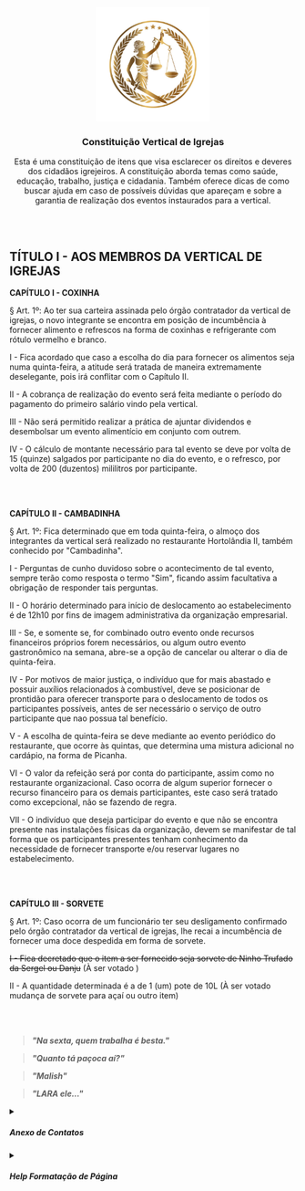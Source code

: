 <!-- [![7me][7me-logo]][7me-url] -->
<!-- [![ACMS][acms-logo]][acms-url] -->
<!-- [![ACMS+][acms-plus-logo]][acms-plus-url] -->
<!-- [![ASAS][asas-logo]][asas-url] -->

<!-- [![TEXTOOOO][IMAGEMMMM]][URLLLLLLLL] -->



<br>
<div align="center">
  <img src="logocabecalho.jpg" alt="Logo" width="200">
  
  <h3 align="center">Constituição Vertical de Igrejas</h3>

  <p align="center">
    Esta é uma constituição de itens que visa esclarecer os direitos e deveres
    dos cidadãos igrejeiros. 
    A constituição aborda temas como saúde, educação, trabalho, justiça e cidadania.
    Também oferece dicas de como buscar ajuda em caso de possíveis dúvidas que
    apareçam e sobre a garantia de realização dos eventos instaurados para a vertical.
  </p>
</div>

<br>
<br>

## TÍTULO I - AOS MEMBROS DA VERTICAL DE IGREJAS

**CAPÍTULO I - COXINHA**

§ Art. 1º: Ao ter sua carteira assinada pelo órgão contratador da vertical de igrejas, o novo integrante se encontra em posição de incumbência à fornecer alimento e refrescos na forma de coxinhas e refrigerante com rótulo vermelho e branco.

I - Fica acordado que caso a escolha do dia para fornecer os alimentos seja numa quinta-feira, a atitude será tratada de maneira extremamente deselegante, pois irá conflitar com o Capítulo II.

II - A cobrança de realização do evento será feita mediante o período do pagamento do primeiro salário vindo pela vertical.

III - Não será permitido realizar a prática de ajuntar dividendos e desembolsar um evento alimentício em conjunto com outrem.

IV - O cálculo de montante necessário para tal evento se deve por volta de 15 (quinze) salgados por participante no dia do evento, e o refresco, por volta de 200 (duzentos) mililitros por participante.

<br><br>

**CAPÍTULO II - CAMBADINHA**

§ Art. 1º: Fica determinado que em toda quinta-feira, o almoço dos integrantes da vertical será realizado no restaurante Hortolândia II, também conhecido por "Cambadinha".

I - Perguntas de cunho duvidoso sobre o acontecimento de tal evento, sempre terão como resposta o termo "Sim", ficando assim facultativa a obrigação de responder tais perguntas.

II - O horário determinado para início de deslocamento ao estabelecimento é de 12h10 por fins de imagem administrativa da organização empresarial.

III - Se, e somente se, for combinado outro evento onde recursos financeiros próprios forem necessários, ou algum outro evento gastronômico na semana, abre-se a opção de cancelar ou alterar o dia de quinta-feira.

IV - Por motivos de maior justiça, o indivíduo que for mais abastado e possuir auxílios relacionados à combustível, deve se posicionar de prontidão para oferecer transporte para o deslocamento de todos os participantes possíveis, antes de ser necessário o serviço de outro participante que nao possua tal benefício.

V - A escolha de quinta-feira se deve mediante ao evento periódico do restaurante, que ocorre às quintas, que determina uma mistura adicional no cardápio, na forma de Picanha.

VI - O valor da refeição será por conta do participante, assim como no restaurante organizacional. Caso ocorra de algum superior fornecer o recurso financeiro para os demais participantes, este caso será tratado como excepcional, não se fazendo de regra.

VII - O indivíduo que deseja participar do evento e que não se encontra presente nas instalações físicas da organização, devem se manifestar de tal forma que os participantes presentes tenham conhecimento da necessidade de fornecer transporte e/ou reservar lugares no estabelecimento.


<br><br>

**CAPÍTULO III - SORVETE**

§ Art. 1º: Caso ocorra de um funcionário ter seu desligamento confirmado pelo órgão contratador da vertical de igrejas, lhe recai a incumbência de fornecer uma doce despedida em forma de sorvete.

~~I - Fica decretado que o item a ser fornecido seja sorvete de Ninho Trufado da Sergel ou Danju~~ (À ser votado )

II - A quantidade determinada é a de 1 (um) pote de 10L (À ser votado mudança de sorvete para açaí ou outro item)

<br><br>

> _**"Na sexta, quem trabalha é besta."**_

> _**"Quanto tá paçoca aí?"**_

> _**"Malish"**_

> _**"LARA ele..."**_

<details>
<summary><h5>Anexo de Contatos</h5></summary>

- Cantinho dos Salgados (19) 98993-1065 💬
  
- Zezé Salgados (19) ?????-????
  
- Aníbal (19) 3370-0928 📞 / (19) 98307 7430 💬
  
- Cambadinha (Hortolândia II) (19) 3845-2646 📞
  
- Danju (19) 3897-1701 📞
  
- Sergel (19) 98305-0202 📞

</details>

<details>
<summary><h5>Help Formatação de Página</h5></summary>

[Quickstart](https://docs.github.com/pt/get-started/writing-on-github/getting-started-with-writing-and-formatting-on-github/quickstart-for-writing-on-github)
<br>
[Sobre escrita e formatação no GitHub](https://docs.github.com/pt/get-started/writing-on-github/getting-started-with-writing-and-formatting-on-github/about-writing-and-formatting-on-github)
<br>
[Sintaxe básica de escrita e formatação no GitHub](https://docs.github.com/pt/get-started/writing-on-github/getting-started-with-writing-and-formatting-on-github/basic-writing-and-formatting-syntax)
<br>
[TEMPLATE](https://github.com/othneildrew/Best-README-Template)

</details>







[asas-logo]: https://asas.sdasystems.org/assets/images/logo-branco-asas.png
[acms-plus-logo]: https://static.vecteezy.com/system/resources/thumbnails/021/556/112/small/error-404-page-not-found-contour-illustration-of-a-small-chibi-who-sits-next-to-a-screwdriver-and-a-broken-wire-for-the-design-vector.jpg
[acms-logo]: https://static.vecteezy.com/system/resources/thumbnails/021/556/112/small/error-404-page-not-found-contour-illustration-of-a-small-chibi-who-sits-next-to-a-screwdriver-and-a-broken-wire-for-the-design-vector.jpg
[7me-logo]: https://static.vecteezy.com/system/resources/thumbnails/021/556/112/small/error-404-page-not-found-contour-illustration-of-a-small-chibi-who-sits-next-to-a-screwdriver-and-a-broken-wire-for-the-design-vector.jpg

[asas-url]: https://asas.sdasystems.org/
[7me-url]: https://en.wikipedia.org/wiki/HTTP_404
[acms-url]: https://en.wikipedia.org/wiki/HTTP_404
[acms-plus-url]: https://en.wikipedia.org/wiki/HTTP_404








